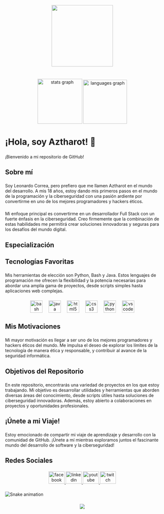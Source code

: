 <div align="center">
  <img height="200" src="https://encrypted-tbn0.gstatic.com/images?q=tbn:ANd9GcRXqb1xo1zuE1gU5bOxhU-CK1C-MEt8qzsvbg&s"  />
</div>

###

<br clear="both">

<div align="center">
  <img src="https://github-readme-stats.vercel.app/api?username=ZenitShadow&hide_title=false&hide_rank=false&show_icons=true&include_all_commits=true&count_private=true&disable_animations=false&theme=dracula&locale=en&hide_border=false&order=1" height="146" alt="stats graph"  />
  <img src="https://github-readme-stats.vercel.app/api/top-langs?username=ZenitShadow&locale=es&hide_title=false&layout=compact&card_width=320&langs_count=5&theme=dracula&hide_border=false&order=2" height="143" alt="languages graph"  />
</div>

###

<h1 align="left">¡Hola, soy Aztharot! 👋</h1>

###

<p align="left">¡Bienvenido a mi repositorio de GitHub!</p>

###

<h2 align="left">Sobre mí</h2>

###

<p align="left">Soy Leonardo Correa, pero prefiero que me llamen Aztharot en el mundo del desarrollo. A mis 18 años, estoy dando mis primeros pasos en el mundo de la programación y la ciberseguridad con una pasión ardiente por convertirme en uno de los mejores programadores y hackers éticos.</p>

###

<p align="left">Mi enfoque principal es convertirme en un desarrollador Full Stack con un fuerte énfasis en la ciberseguridad. Creo firmemente que la combinación de estas habilidades me permitirá crear soluciones innovadoras y seguras para los desafíos del mundo digital.</p>

###

<h2 align="left">Especialización</h2>

###

<h2 align="left">Tecnologías Favoritas</h2>

###

<p align="left">Mis herramientas de elección son Python, Bash y Java. Estos lenguajes de programación me ofrecen la flexibilidad y la potencia necesarias para abordar una amplia gama de proyectos, desde scripts simples hasta aplicaciones web complejas.</p>

###

<div align="center">
  <img src="https://cdn.jsdelivr.net/gh/devicons/devicon/icons/bash/bash-original.svg" height="40" alt="bash logo"  />
  <img width="12" />
  <img src="https://cdn.jsdelivr.net/gh/devicons/devicon/icons/java/java-original-wordmark.svg" height="40" alt="java logo"  />
  <img width="12" />
  <img src="https://cdn.jsdelivr.net/gh/devicons/devicon/icons/html5/html5-plain.svg" height="40" alt="html5 logo"  />
  <img width="12" />
  <img src="https://cdn.jsdelivr.net/gh/devicons/devicon/icons/css3/css3-plain.svg" height="40" alt="css3 logo"  />
  <img width="12" />
  <img src="https://cdn.jsdelivr.net/gh/devicons/devicon/icons/python/python-original.svg" height="40" alt="python logo"  />
  <img width="12" />
  <img src="https://cdn.jsdelivr.net/gh/devicons/devicon/icons/vscode/vscode-original.svg" height="40" alt="vscode logo"  />
</div>

###

<h2 align="left">Mis Motivaciones</h2>

###

<p align="left">Mi mayor motivación es llegar a ser uno de los mejores programadores y hackers éticos del mundo. Me impulsa el deseo de explorar los límites de la tecnología de manera ética y responsable, y contribuir al avance de la seguridad informática.</p>

###

<h2 align="left">Objetivos del Repositorio</h2>

###

<p align="left">En este repositorio, encontrarás una variedad de proyectos en los que estoy trabajando. Mi objetivo es desarrollar utilidades y herramientas que aborden diversas áreas del conocimiento, desde scripts útiles hasta soluciones de ciberseguridad innovadoras. Además, estoy abierto a colaboraciones en proyectos y oportunidades profesionales.</p>

###

<h2 align="left">¡Únete a mi Viaje!</h2>

###

<p align="left">Estoy emocionado de compartir mi viaje de aprendizaje y desarrollo con la comunidad de GitHub. ¡Únete a mí mientras exploramos juntos el fascinante mundo del desarrollo de software y la ciberseguridad!</p>

###

<h2 align="left">Redes Sociales</h2>

###

<div align="center">
  <a href="https://www.facebook.com/AztharotRu" target="_blank">
    <img src="https://raw.githubusercontent.com/maurodesouza/profile-readme-generator/master/src/assets/icons/social/facebook/default.svg" width="52" height="40" alt="facebook logo"  />
  </a>
  <a href="https://www.linkedin.com/in/leonardo-correa-5097a2209/" target="_blank">
    <img src="https://raw.githubusercontent.com/maurodesouza/profile-readme-generator/master/src/assets/icons/social/linkedin/default.svg" width="52" height="40" alt="linkedin logo"  />
  </a>
  <a href="https://www.youtube.com/channel/UCq3n_YShMgUHGqj0eGaFwdQ" target="_blank">
    <img src="https://raw.githubusercontent.com/maurodesouza/profile-readme-generator/master/src/assets/icons/social/youtube/default.svg" width="52" height="40" alt="youtube logo"  />
  </a>
  <a href="https://www.twitch.tv/noobiedestroyer27" target="_blank">
    <img src="https://raw.githubusercontent.com/maurodesouza/profile-readme-generator/master/src/assets/icons/social/twitch/default.svg" width="52" height="40" alt="twitch logo"  />
  </a>
</div>

###

<img src="https://raw.githubusercontent.com/ZenitShadow/ZenitShadow/output/snake.svg" alt="Snake animation" />

###

<div align="center">
  <img src="https://profile-counter.glitch.me/ZenitShadow/count.svg?"  />
</div>

###
